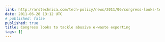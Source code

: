 ```yaml
---
link: http://arstechnica.com/tech-policy/news/2011/06/congress-looks-to-tackle-abusive-e-waste-exporting.ars
date: 2011-06-28 13:12 UTC
# published: false
published: true
title: Congress looks to tackle abusive e-waste exporting
tags: []
---
```



